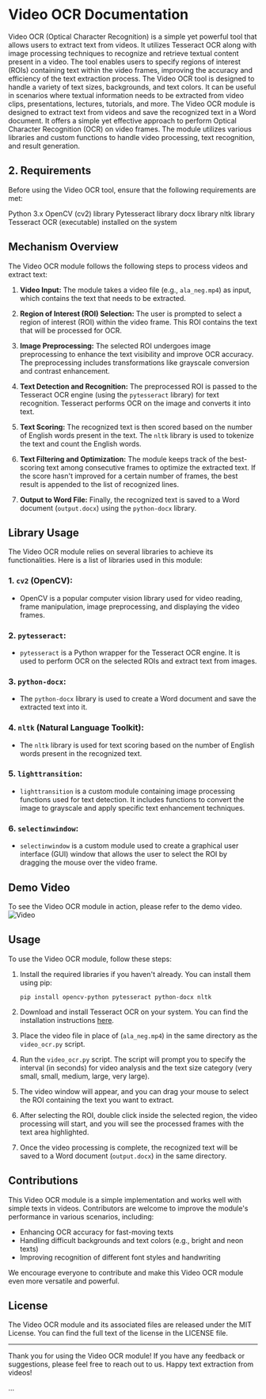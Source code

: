 # Video OCR Documentation

Video OCR (Optical Character Recognition) is a simple yet powerful tool that allows users to extract text from videos. It utilizes Tesseract OCR along with image processing techniques to recognize and retrieve textual content present in a video. The tool enables users to specify regions of interest (ROIs) containing text within the video frames, improving the accuracy and efficiency of the text extraction process.
The Video OCR tool is designed to handle a variety of text sizes, backgrounds, and text colors. It can be useful in scenarios where textual information needs to be extracted from video clips, presentations, lectures, tutorials, and more.
The Video OCR module is designed to extract text from videos and save the recognized text in a Word document. It offers a simple yet effective approach to perform Optical Character Recognition (OCR) on video frames. The module utilizes various libraries and custom functions to handle video processing, text recognition, and result generation.

## 2. Requirements
Before using the Video OCR tool, ensure that the following requirements are met:

Python 3.x
OpenCV (cv2) library
Pytesseract library
docx library
nltk library
Tesseract OCR (executable) installed on the system

## Mechanism Overview

The Video OCR module follows the following steps to process videos and extract text:

1. **Video Input:** The module takes a video file (e.g., `ala_neg.mp4`) as input, which contains the text that needs to be extracted.

2. **Region of Interest (ROI) Selection:** The user is prompted to select a region of interest (ROI) within the video frame. This ROI contains the text that will be processed for OCR.

3. **Image Preprocessing:** The selected ROI undergoes image preprocessing to enhance the text visibility and improve OCR accuracy. The preprocessing includes transformations like grayscale conversion and contrast enhancement.

4. **Text Detection and Recognition:** The preprocessed ROI is passed to the Tesseract OCR engine (using the `pytesseract` library) for text recognition. Tesseract performs OCR on the image and converts it into text.

5. **Text Scoring:** The recognized text is then scored based on the number of English words present in the text. The `nltk` library is used to tokenize the text and count the English words.

6. **Text Filtering and Optimization:** The module keeps track of the best-scoring text among consecutive frames to optimize the extracted text. If the score hasn't improved for a certain number of frames, the best result is appended to the list of recognized lines.

7. **Output to Word File:** Finally, the recognized text is saved to a Word document (`output.docx`) using the `python-docx` library.

## Library Usage

The Video OCR module relies on several libraries to achieve its functionalities. Here is a list of libraries used in this module:

### 1. `cv2` (OpenCV):

- OpenCV is a popular computer vision library used for video reading, frame manipulation, image preprocessing, and displaying the video frames.

### 2. `pytesseract`:

- `pytesseract` is a Python wrapper for the Tesseract OCR engine. It is used to perform OCR on the selected ROIs and extract text from images.

### 3. `python-docx`:

- The `python-docx` library is used to create a Word document and save the extracted text into it.

### 4. `nltk` (Natural Language Toolkit):

- The `nltk` library is used for text scoring based on the number of English words present in the recognized text.

### 5. `lighttransition`:

- `lighttransition` is a custom module containing image processing functions used for text detection. It includes functions to convert the image to grayscale and apply specific text enhancement techniques.

### 6. `selectinwindow`:

- `selectinwindow` is a custom module used to create a graphical user interface (GUI) window that allows the user to select the ROI by dragging the mouse over the video frame.

## Demo Video

To see the Video OCR module in action, please refer to the demo video. 
![Video](https://drive.google.com/file/d/1xMxuxkkDsDvKT7VsMRuFhdbPG6h3yxvy/view)

## Usage

To use the Video OCR module, follow these steps:

1. Install the required libraries if you haven't already. You can install them using pip:

   ```
   pip install opencv-python pytesseract python-docx nltk
   ```

2. Download and install Tesseract OCR on your system. You can find the installation instructions [here](https://github.com/tesseract-ocr/tesseract).

3. Place the video file in place of (`ala_neg.mp4`) in the same directory as the `video_ocr.py` script.

4. Run the `video_ocr.py` script. The script will prompt you to specify the interval (in seconds) for video analysis and the text size category (very small, small, medium, large, very large).

5. The video window will appear, and you can drag your mouse to select the ROI containing the text you want to extract.

6. After selecting the ROI, double click inside the selected region, the video processing will start, and you will see the processed frames with the text area highlighted.

7. Once the video processing is complete, the recognized text will be saved to a Word document (`output.docx`) in the same directory.

## Contributions

This Video OCR module is a simple implementation and works well with simple texts in videos. Contributors are welcome to improve the module's performance in various scenarios, including:

- Enhancing OCR accuracy for fast-moving texts
- Handling difficult backgrounds and text colors (e.g., bright and neon texts)
- Improving recognition of different font styles and handwriting

We encourage everyone to contribute and make this Video OCR module even more versatile and powerful.

## License

The Video OCR module and its associated files are released under the MIT License. You can find the full text of the license in the LICENSE file.

---

Thank you for using the Video OCR module! If you have any feedback or suggestions, please feel free to reach out to us. Happy text extraction from videos!

...

